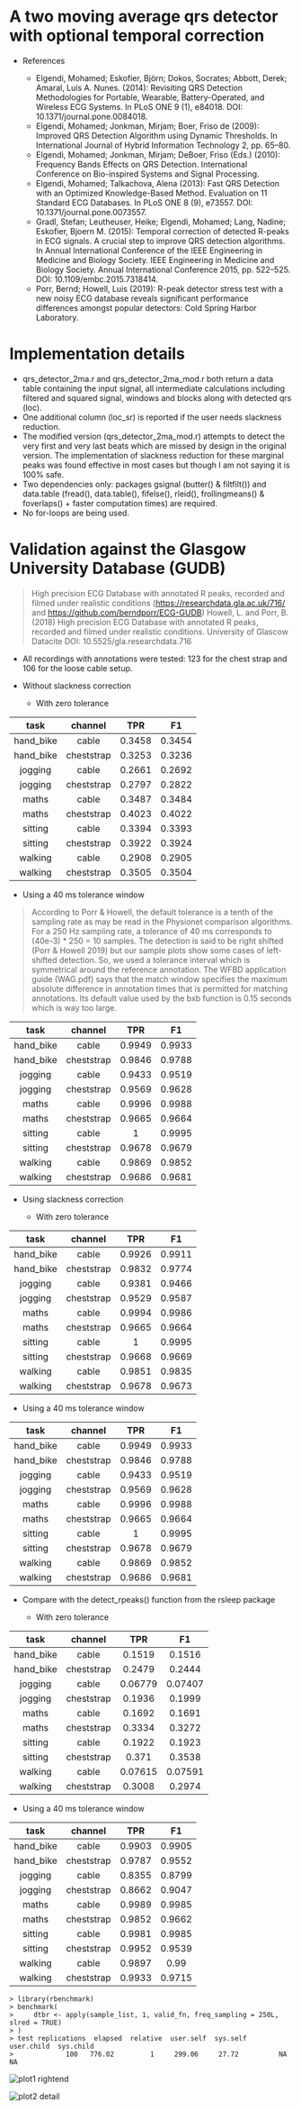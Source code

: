 # A two moving average qrs detector with optional temporal correction

* References

  * Elgendi, Mohamed; Eskofier, Björn; Dokos, Socrates; Abbott, Derek; Amaral, Luís A. Nunes. (2014): Revisiting QRS Detection Methodologies for Portable, Wearable, Battery-Operated, and Wireless ECG Systems. In PLoS ONE 9 (1), e84018. DOI: 10.1371/journal.pone.0084018.
  * Elgendi, Mohamed; Jonkman, Mirjam; Boer, Friso de (2009): Improved QRS Detection Algorithm using Dynamic Thresholds. In International Journal of Hybrid Information Technology 2, pp. 65–80.
  * Elgendi, Mohamed; Jonkman, Mirjam; DeBoer, Friso (Eds.) (2010): Frequency Bands Effects on QRS Detection. International Conference on Bio-inspired Systems and Signal Processing.
  * Elgendi, Mohamed; Talkachova, Alena (2013): Fast QRS Detection with an Optimized Knowledge-Based Method. Evaluation on 11 Standard ECG Databases. In PLoS ONE 8 (9), e73557. DOI: 10.1371/journal.pone.0073557.
  * Gradl, Stefan; Leutheuser, Heike; Elgendi, Mohamed; Lang, Nadine; Eskofier, Bjoern M. (2015): Temporal correction of detected R-peaks in ECG signals. A crucial step to improve QRS detection algorithms. In Annual International Conference of the IEEE Engineering in Medicine and Biology Society. IEEE Engineering in Medicine and Biology Society. Annual International Conference 2015, pp. 522–525. DOI: 10.1109/embc.2015.7318414.
  * Porr, Bernd; Howell, Luis (2019): R-peak detector stress test with a new noisy ECG database reveals significant performance differences amongst popular detectors: Cold Spring Harbor Laboratory.

# Implementation details

* qrs_detector_2ma.r and qrs_detector_2ma_mod.r both return a data table containing the input signal, all intermediate calculations including filtered and squared signal, windows and blocks along with detected qrs (loc).
* One additional column (loc_sr) is reported if the user needs slackness reduction.
* The modified version (qrs_detector_2ma_mod.r) attempts to detect the very first and very last beats which are missed by design in the original version. The implementation of slackness reduction for these marginal peaks was found effective in most cases but though I am not saying it is 100% safe. 
* Two dependencies only: packages gsignal (butter() & filtfilt()) and data.table (fread(), data.table(), fifelse(), rleid(), frollingmeans() & foverlaps() + faster computation times) are required.
* No for-loops are being used.

# Validation against the Glasgow University Database (GUDB)

> High precision ECG Database with annotated R peaks, recorded and filmed under realistic conditions (https://researchdata.gla.ac.uk/716/ and https://github.com/berndporr/ECG-GUDB) 
> Howell, L. and Porr, B. (2018) High precision ECG Database with annotated R peaks, recorded and filmed under realistic conditions.
> University of Glascow
> Datacite DOI: 10.5525/gla.researchdata.716

* All recordings with annotations were tested: 123 for the chest strap and 106 for the loose cable setup.

* Without slackness correction
  * With zero tolerance

|   task    |  channel   |  TPR   |   F1   |
|:---------:|:----------:|:------:|:------:|
| hand_bike |   cable    | 0.3458 | 0.3454 |
| hand_bike | cheststrap | 0.3253 | 0.3236 |
|  jogging  |   cable    | 0.2661 | 0.2692 |
|  jogging  | cheststrap | 0.2797 | 0.2822 |
|   maths   |   cable    | 0.3487 | 0.3484 |
|   maths   | cheststrap | 0.4023 | 0.4022 |
|  sitting  |   cable    | 0.3394 | 0.3393 |
|  sitting  | cheststrap | 0.3922 | 0.3924 |
|  walking  |   cable    | 0.2908 | 0.2905 |
|  walking  | cheststrap | 0.3505 | 0.3504 |

  * Using a 40 ms tolerance window

> According to Porr & Howell, the default tolerance is a tenth of the sampling rate as may be read in the Physionet comparison algorithms. 
For a 250 Hz sampling rate, a tolerance of 40 ms corresponds to (40e-3) * 250 = 10 samples.
The detection is said to be right shifted (Porr & Howell 2019) but our sample plots show some cases of left-shifted detection. So, we used a tolerance interval which is symmetrical around the reference annotation.
The WFBD application guide (WAG.pdf) says that the match window specifies the maximum absolute difference in annotation times that is permitted for matching annotations. Its default value used by the bxb function is 0.15 seconds which is way too large.

|   task    |  channel   |  TPR   |   F1   |
|:---------:|:----------:|:------:|:------:|
| hand_bike |   cable    | 0.9949 | 0.9933 |
| hand_bike | cheststrap | 0.9846 | 0.9788 |
|  jogging  |   cable    | 0.9433 | 0.9519 |
|  jogging  | cheststrap | 0.9569 | 0.9628 |
|   maths   |   cable    | 0.9996 | 0.9988 |
|   maths   | cheststrap | 0.9665 | 0.9664 |
|  sitting  |   cable    |   1    | 0.9995 |
|  sitting  | cheststrap | 0.9678 | 0.9679 |
|  walking  |   cable    | 0.9869 | 0.9852 |
|  walking  | cheststrap | 0.9686 | 0.9681 |

* Using slackness correction

  * With zero tolerance

|   task    |  channel   |  TPR   |   F1   |
|:---------:|:----------:|:------:|:------:|
| hand_bike |   cable    | 0.9926 | 0.9911 |
| hand_bike | cheststrap | 0.9832 | 0.9774 |
|  jogging  |   cable    | 0.9381 | 0.9466 |
|  jogging  | cheststrap | 0.9529 | 0.9587 |
|   maths   |   cable    | 0.9994 | 0.9986 |
|   maths   | cheststrap | 0.9665 | 0.9664 |
|  sitting  |   cable    |   1    | 0.9995 |
|  sitting  | cheststrap | 0.9668 | 0.9669 |
|  walking  |   cable    | 0.9851 | 0.9835 |
|  walking  | cheststrap | 0.9678 | 0.9673 |

  * Using a 40 ms tolerance window

|   task    |  channel   |  TPR   |   F1   |
|:---------:|:----------:|:------:|:------:|
| hand_bike |   cable    | 0.9949 | 0.9933 |
| hand_bike | cheststrap | 0.9846 | 0.9788 |
|  jogging  |   cable    | 0.9433 | 0.9519 |
|  jogging  | cheststrap | 0.9569 | 0.9628 |
|   maths   |   cable    | 0.9996 | 0.9988 |
|   maths   | cheststrap | 0.9665 | 0.9664 |
|  sitting  |   cable    |   1    | 0.9995 |
|  sitting  | cheststrap | 0.9678 | 0.9679 |
|  walking  |   cable    | 0.9869 | 0.9852 |
|  walking  | cheststrap | 0.9686 | 0.9681 |


* Compare with the detect_rpeaks() function from the rsleep package

  * With zero tolerance

|   task    |  channel   |   TPR   |   F1    |
|:---------:|:----------:|:-------:|:-------:|
| hand_bike |   cable    | 0.1519  | 0.1516  |
| hand_bike | cheststrap | 0.2479  | 0.2444  |
|  jogging  |   cable    | 0.06779 | 0.07407 |
|  jogging  | cheststrap | 0.1936  | 0.1999  |
|   maths   |   cable    | 0.1692  | 0.1691  |
|   maths   | cheststrap | 0.3334  | 0.3272  |
|  sitting  |   cable    | 0.1922  | 0.1923  |
|  sitting  | cheststrap |  0.371  | 0.3538  |
|  walking  |   cable    | 0.07615 | 0.07591 |
|  walking  | cheststrap | 0.3008  | 0.2974  |

  * Using a 40 ms tolerance window
 
|   task    |  channel   |  TPR   |   F1   |
|:---------:|:----------:|:------:|:------:|
| hand_bike |   cable    | 0.9903 | 0.9905 |
| hand_bike | cheststrap | 0.9787 | 0.9552 |
|  jogging  |   cable    | 0.8355 | 0.8799 |
|  jogging  | cheststrap | 0.8662 | 0.9047 |
|   maths   |   cable    | 0.9989 | 0.9985 |
|   maths   | cheststrap | 0.9852 | 0.9662 |
|  sitting  |   cable    | 0.9981 | 0.9985 |
|  sitting  | cheststrap | 0.9952 | 0.9539 |
|  walking  |   cable    | 0.9897 |  0.99  |
|  walking  | cheststrap | 0.9933 | 0.9715 |

    > library(rbenchmark)
    > benchmark(
    >     dtbr <- apply(sample_list, 1, valid_fn, freq_sampling = 250L,  slred = TRUE)
    > )
    > test replications  elapsed  relative  user.self  sys.self  user.child  sys.child
    >             100   776.02         1     299.06     27.72          NA         NA
    

![plot1 *rightend*]

[plot1 *rightend*]: 2ma_detection_1.png "Windows, blocks & annotations"


![plot2 *detail*]

[plot2 *detail*]: 2ma_detection_2.png "Windows, blocks & annotations"


